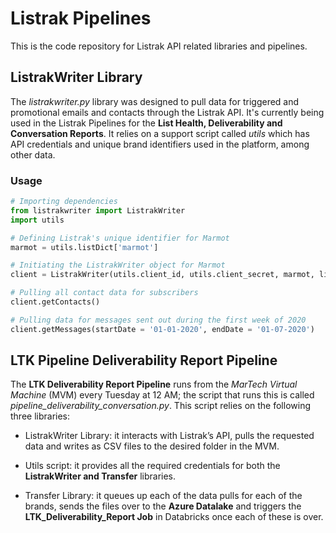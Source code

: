 # Listrak Pipelines

This is the code repository for Listrak API related libraries and pipelines.

## ListrakWriter Library

The *listrakwriter.py* library was designed to pull data for triggered and promotional emails and contacts through the Listrak API. It's currently being used in the Listrak Pipelines for the **List Health, Deliverability and Conversation Reports**. It relies on a support script called *utils* which has API credentials and unique brand identifiers used in the platform, among other data.

### Usage

```python
# Importing dependencies
from listrakwriter import ListrakWriter
import utils

# Defining Listrak's unique identifier for Marmot
marmot = utils.listDict['marmot']

# Initiating the ListrakWriter object for Marmot
client = ListrakWriter(utils.client_id, utils.client_secret, marmot, listName = 'Marmot')

# Pulling all contact data for subscribers
client.getContacts()

# Pulling data for messages sent out during the first week of 2020
client.getMessages(startDate = '01-01-2020', endDate = '01-07-2020')
```

## LTK Pipeline Deliverability Report Pipeline

The **LTK Deliverability Report Pipeline** runs from the *MarTech Virtual Machine* (MVM) every Tuesday at 12 AM; the script that runs this is called *pipeline_deliverability_conversation.py*. This script relies on the following three libraries:

* ListrakWriter Library: it interacts with Listrak’s API, pulls the requested data and writes as CSV files to the desired folder in the MVM.

* Utils script: it provides all the required credentials for both the **ListrakWriter and Transfer** libraries.

* Transfer Library: it queues up each of the data pulls for each of the brands, sends the files over to the **Azure Datalake** and triggers the **LTK_Deliverability_Report Job** in Databricks once each of these is over.
